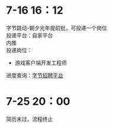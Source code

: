 # 7-16 16：12
字节跳动-朝夕光年提前批，可投递一个岗位  
投递平台：自家平台  
内推  
投递岗位：
+ 游戏客户端开发工程师  

进度查询：[字节招聘平台](https://jobs.bytedance.com/campus/position/application?referral_code=DT7U21Y)

# 7-25 20：00
简历未过，流程终止